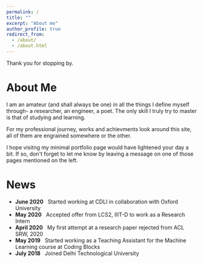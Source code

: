 ```yaml
---
permalink: /
title: ""
excerpt: "About me"
author_profile: true
redirect_from: 
  - /about/
  - /about.html
---
```


Thank you for stopping by.

# About Me

I am an amateur (and shall always be one) in all the things I define myself through- a researcher, an engineer, a poet. The only skill I truly try to master is that of studying and learning.

For my professional journey, works and achievments look around this site, all of them are engrained somewhere or the other.

I hope visitng my minimal portfolio page would have lightened your day a bit. If so, don't forget to let me know by leaving a message on one of those pages mentioned on the left.

# News
- **June 2020** &nbsp; Started working at CDLI in collaboration with Oxford University <br>
- **May 2020** &nbsp; Accepted offer from LCS2, IIIT-D to work as a Research Intern <br>
- **April 2020** &nbsp; My first attempt at a research paper rejected from ACL SRW, 2020 <br>
- **May 2019** &nbsp; Started working as a Teaching Assistant for the Machine Learning course at Coding Blocks <br>
- **July 2018** &nbsp; Joined Delhi Technological University <br>
